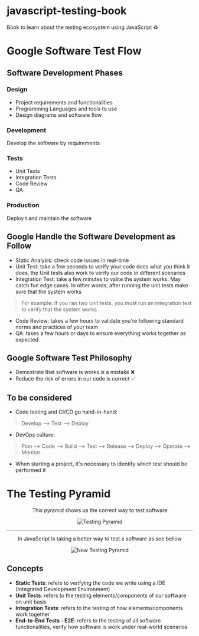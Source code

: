 # javascript-testing-book
Book to learn about the testing ecosystem using JavaScript ♻️

# Google Software Test Flow

## Software Development Phases

### Design
* Project requirements and functionalities
* Programming Languages and tools to use
* Design diagrams and software flow

### Development
Develop the software by requirements

### Tests
* Unit Tests
* Integration Tests
* Code Review
* QA

### Production
Deploy t and maintain the software

## Google Handle the Software Development as Follow

* Static Analysis: check code issues in real-time
* Unit Test: take a few seconds to verify your code does what you think it does, the Unit tests also work to verify our code in different scenarios
* Integration Test: take a few minutes to valite the system works. May catch fun edge cases. In other words, after running the unit tests make sure that the system works

> For example: if you ran two unit tests, you must run an integration test to verify that the system works

* Code Review: takes a few hours to validate you're following standard norms and practices of your team
* QA: takes a few hours or days to ensure everything works together as expected

## Google Software Test Philosophy

* Demostrate that software is works is a mistake ❌
* Reduce the risk of errors in our code is correct ✅

## To be considered

* Code testing and CI/CD go hand-in-hand:

>  Develop --> Test --> Deploy

* DevOps culture:

> Plan --> Code --> Build --> Test --> Release --> Deploy --> Operate --> Monitor

* When starting a project, it's necessary to identify which test should be performed it

# The Testing Pyramid
<p align="center">
  This pyramid shows us the correct way to test software
</p>
<p align="center">
  <img src="https://user-images.githubusercontent.com/77751686/229887537-46056436-659b-4006-9146-7e17a6d1f322.png" alt="Testing Pyramid" />
</p>

<hr />

<p align="center">
  In JavaScript is taking a better way to test a software as see bellow
</p>
<p align="center">
  <img src="https://user-images.githubusercontent.com/77751686/229892277-87d98a06-5c28-43f3-9d74-90f400319cb7.png" alt="New Testing Pyramid" />
</p>

## Concepts
* **Static Tests**: refers to verifying the code we write using a IDE (Integrated Development Environment)
* **Unit Tests**: refers to the testing elements/components of our software on unit basis
* **Integration Tests**: refers to the testing of how elements/components work together
* **End-to-End Tests - E2E**: refers to the testing of all software functionalities, verify how software is work under real-world scenarios




